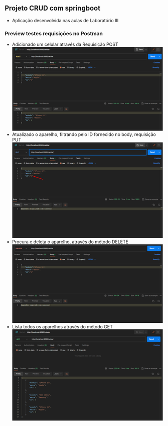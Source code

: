## Projeto CRUD com springboot
- Aplicação desenvolvida nas aulas de Laboratório III

### Preview testes requisições no Postman
- Adicionado um celular através da Requisição POST
![img.png](img.png)
- Atualizado o aparelho, filtrando pelo ID fornecido no body, requisição PUT
![img_1.png](img_1.png)
- Procura e deleta o aparelho, através do método DELETE
![img_2.png](img_2.png)
- Lista todos os aparelhos através do método GET
![img_3.png](img_3.png)